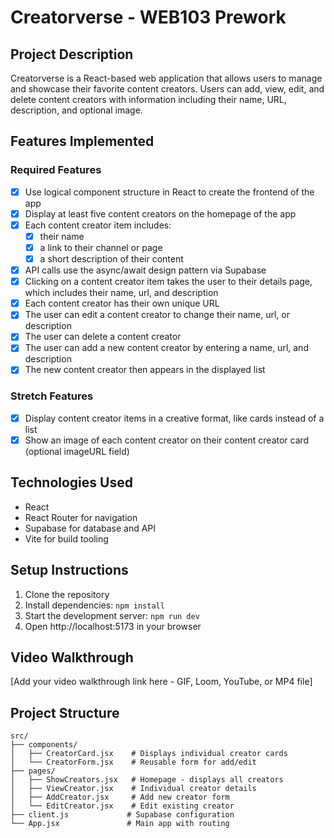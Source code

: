 # Creatorverse - WEB103 Prework

## Project Description
Creatorverse is a React-based web application that allows users to manage and showcase their favorite content creators. Users can add, view, edit, and delete content creators with information including their name, URL, description, and optional image.

## Features Implemented

### Required Features
- [x] Use logical component structure in React to create the frontend of the app
- [x] Display at least five content creators on the homepage of the app
- [x] Each content creator item includes:
  - [x] their name
  - [x] a link to their channel or page
  - [x] a short description of their content
- [x] API calls use the async/await design pattern via Supabase
- [x] Clicking on a content creator item takes the user to their details page, which includes their name, url, and description
- [x] Each content creator has their own unique URL
- [x] The user can edit a content creator to change their name, url, or description
- [x] The user can delete a content creator
- [x] The user can add a new content creator by entering a name, url, and description
- [x] The new content creator then appears in the displayed list

### Stretch Features
- [x] Display content creator items in a creative format, like cards instead of a list
- [x] Show an image of each content creator on their content creator card (optional imageURL field)

## Technologies Used
- React
- React Router for navigation
- Supabase for database and API
- Vite for build tooling

## Setup Instructions
1. Clone the repository
2. Install dependencies: `npm install`
3. Start the development server: `npm run dev`
4. Open http://localhost:5173 in your browser

## Video Walkthrough
[Add your video walkthrough link here - GIF, Loom, YouTube, or MP4 file]

## Project Structure
```
src/
├── components/
│   ├── CreatorCard.jsx    # Displays individual creator cards
│   └── CreatorForm.jsx    # Reusable form for add/edit
├── pages/
│   ├── ShowCreators.jsx   # Homepage - displays all creators
│   ├── ViewCreator.jsx    # Individual creator details
│   ├── AddCreator.jsx     # Add new creator form
│   └── EditCreator.jsx    # Edit existing creator
├── client.js             # Supabase configuration
└── App.jsx               # Main app with routing
```
